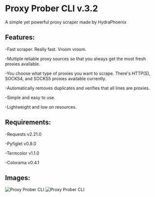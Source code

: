# Proxy Prober CLI v.3.2

A simple yet powerful proxy scraper made by HydraPhoenix

## Features:

-Fast scraper. Really fast. Vroom vroom.<br/>

-Multiple reliable proxy sources so that you always get the most fresh proxies available.<br/>

-You choose what type of proxies you want to scrape. There's HTTP(S), SOCKS4, and SOCKS5 proxies available currently.<br/> 

-Automatically removes duplicates and verifies that all lines are proxies.<br/>  

-Simple and easy to use.<br/>

-Lightweight and low on resources.


## Requirements: 

-Requests v2.21.0  

-Pyfiglet v0.8.0  

-Termcolor v1.1.0  

-Colorama v0.4.1  

## Images:


![Proxy Prober CLI](https://github.com/HydraPhoenix/proxy-prober-cli/raw/master/titlescreen.png "Proxy Prober CLI v3.2")
![Proxy Prober CLI](https://github.com/HydraPhoenix/proxy-prober-cli/raw/master/scrapescreen.png "Proxy Prober CLI v3.2")
